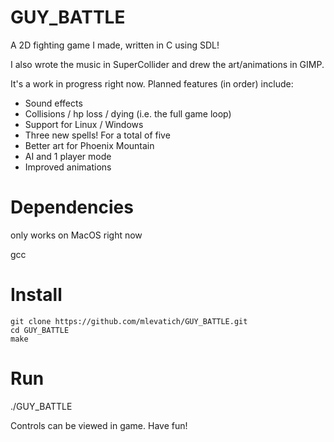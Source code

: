 # GUY_BATTLE

A 2D fighting game I made, written in C using SDL!

I also wrote the music in SuperCollider and drew the art/animations in GIMP.

It's a work in progress right now. Planned features (in order) include:

- Sound effects
- Collisions / hp loss / dying (i.e. the full game loop)
- Support for Linux / Windows
- Three new spells! For a total of five
- Better art for Phoenix Mountain
- AI and 1 player mode
- Improved animations

# Dependencies

only works on MacOS right now

gcc

# Install

```
git clone https://github.com/mlevatich/GUY_BATTLE.git
cd GUY_BATTLE
make
```

# Run

./GUY_BATTLE

Controls can be viewed in game.  Have fun!
